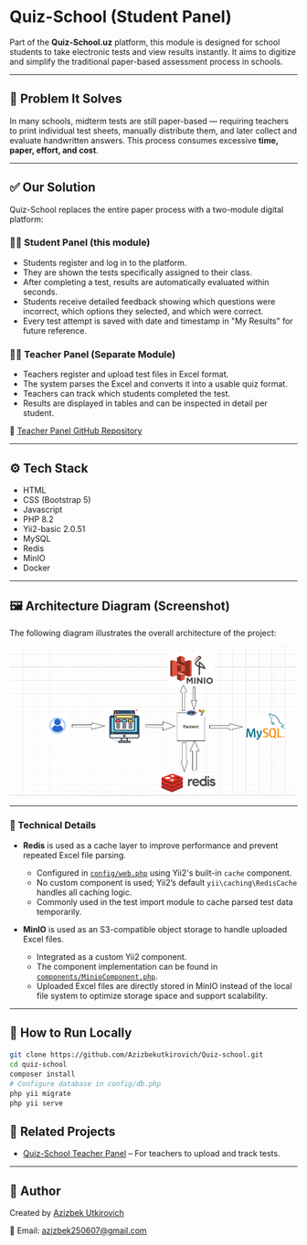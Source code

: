# Quiz-School (Student Panel)

Part of the **Quiz-School.uz** platform, this module is designed for school students to take electronic tests and view results instantly. It aims to digitize and simplify the traditional paper-based assessment process in schools.

---

## 🧩 Problem It Solves

In many schools, midterm tests are still paper-based — requiring teachers to print individual test sheets, manually distribute them, and later collect and evaluate handwritten answers. This process consumes excessive **time, paper, effort, and cost**.

---

## ✅ Our Solution

Quiz-School replaces the entire paper process with a two-module digital platform:

### 🧑‍🎓 Student Panel (this module)
- Students register and log in to the platform.
- They are shown the tests specifically assigned to their class.
- After completing a test, results are automatically evaluated within seconds.
- Students receive detailed feedback showing which questions were incorrect, which options they selected, and which were correct.
- Every test attempt is saved with date and timestamp in "My Results" for future reference.

### 👨‍🏫 Teacher Panel (Separate Module)
- Teachers register and upload test files in Excel format.
- The system parses the Excel and converts it into a usable quiz format.
- Teachers can track which students completed the test.
- Results are displayed in tables and can be inspected in detail per student.

🔗 [Teacher Panel GitHub Repository](https://github.com/Azizbekutkirovich/Quiz-school-teacher)

---

## ⚙️ Tech Stack

- HTML
- CSS (Bootstrap 5)
- Javascript
- PHP 8.2
- Yii2-basic 2.0.51
- MySQL
- Redis
- MinIO
- Docker

---

## 🖼️ Architecture Diagram (Screenshot)

The following diagram illustrates the overall architecture of the project:

![Architecture Diagram](web/images/architecture.png)

---

### 🔧 Technical Details

- **Redis** is used as a cache layer to improve performance and prevent repeated Excel file parsing.
  - Configured in [`config/web.php`](https://github.com/Azizbekutkirovich/Quiz-school/blob/main/config/web.php) using Yii2's built-in `cache` component.
  - No custom component is used; Yii2’s default `yii\caching\RedisCache` handles all caching logic.
  - Commonly used in the test import module to cache parsed test data temporarily.

- **MinIO** is used as an S3-compatible object storage to handle uploaded Excel files.
  - Integrated as a custom Yii2 component.
  - The component implementation can be found in [`components/MinioComponent.php`](https://github.com/Azizbekutkirovich/Quiz-school/blob/main/components/MinioComponent.php).
  - Uploaded Excel files are directly stored in MinIO instead of the local file system to optimize storage space and support scalability.


---

## 🚀 How to Run Locally

```bash
git clone https://github.com/Azizbekutkirovich/Quiz-school.git
cd quiz-school
composer install
# Configure database in config/db.php
php yii migrate
php yii serve

```

## 📁 Related Projects

- [Quiz-School Teacher Panel](https://github.com/Azizbekutkirovich/Quiz-school-teacher) – For teachers to upload and track tests.

---

## 👤 Author

Created by [Azizbek Utkirovich](https://github.com/Azizbekutkirovich)

📧 Email: azizbek250607@gmail.com
